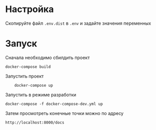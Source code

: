 # Настройка

Скопируйте файл `.env.dist` в `.env` и задайте значения переменных

# Запуск

Сначала необходимо сбилдить проект

    docker-compose build

Запустить проект

        docker-compose up

Запустить в режиме разработки

    docker-compose -f docker-compose-dev.yml up

Затем просмотреть конечные точки можно по адресу

    http://localhost:8000/docs
